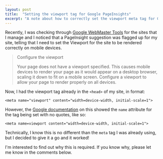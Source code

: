 ```yaml
---
layout: post
title:  "Setting the viewport tag for Google PageInsights"
excerpt: "A note about how to correctly set the viewport meta tag for Google PageInsights"
---
```


Recently, I was checking through [Google WebMaster Tools][1] for the sites that I manage and I noticed that a 
PageInsight suggestion was flagged up for my site, telling that I need to set the Viewport for the site to be rendered 
correctly on mobile devices.

> Configure the viewport
>
> Your page does not have a viewport specified. This causes mobile devices to render your page as it would appear on a 
desktop browser, scaling it down to fit on a mobile screen. Configure a viewport to allow your page to render properly 
on all devices.

Now, I had the viewport tag already in the `<head>` of my site, in format:

    <meta name="viewport" content="width=device-width, initial-scale=1">

However, the [Google documentation][2] on this showed the `name` attribute for the tag being set with no quotes, like 
so:

    <meta name=viewport content="width=device-width, initial-scale=1">

Technically, I know this is no different than the `meta` tag I was already using, but I decided to give it a go and it 
worked!

I'm interested to find out why this is required. If you know why, please let me know in the comments below.

[1]: https://developers.google.com/speed/pagespeed/insights/
[2]: https://developers.google.com/speed/docs/insights/ConfigureViewport
